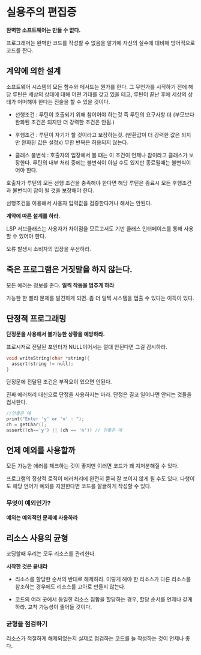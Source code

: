 # 실용주의 편집증

**완벽한 소프트웨어는 만들 수 없다.**

프로그래머는 완벽한 코드를 작성할 수 없음을 알기에 자신의 실수에 대비해 방어적으로 코드를 짠다.

## 계약에 의한 설계

소프트웨어 시스템의 모든 함수와 메서드는 뭔가를 한다. 그 무언가를 시작하기 전에 해당 루틴은 세상의 상태에 대해 어떤 기대를 갖고 있을 테고, 루틴이 끝난 후에 세상의 상태가 어떠해야 한다는 진술을 할 수 있을 것이다.

-   선행조건 : 루틴이 호출되기 위해 참이어야 하는것 즉 루틴의 요구사항 더 (부모보다 완화된 조건은 되지만 더 강력한 조건은 안됨.)

-   후행조건 : 루틴이 자기가 할 것이라고 보장하는것. (반환값이 더 강력한 값은 되지만 완화된 값은 설정x) 무한 반복은 허용되지 않는다.

-   클래스 불변식 : 호출자의 입장에서 볼 떄는 이 조건이 언제나 참이라고 클래스가 보장한다. 루틴의 내부 처리 중에는 불변식이 아닐 수도 있지만 종료될때는 불변식이어야 한다.

호출자가 루틴의 모든 선행 조건을 충족해야 한다면 해당 루틴은 종료시 모든 후행조건과 불변식이 참이 될 것을 보장해야 한다.

선행조건을 이용해서 사용자 입력값을 검증한다거나 해서는 안된다.

**계약에 따른 설계를 하라.**

LSP 서브클래스는 사용자가 차이점을 모르고서도 기반 클래스 인터페이스를 통해 사용할 수 있어야 한다.

오류 발생시 소비자의 입장을 우선하라.

## 죽은 프로그램은 거짓말을 하지 않는다.

모든 에러는 정보를 준다.
**일찍 작동을 멈추게 하라**

가능한 한 빨리 문제를 발견하게 되면. 좀 더 일찍 시스템을 멈출 수 있다는 이득이 있다.

## 단정적 프로그래밍

**단정문을 사용해서 불가능한 상황을 예방하라.**

프로시저로 전달된 포인터가 NULL이어서는 절대 안된다면 그걸 감시하라.

```c
void writeString(char *string){
  assert(string != null);
}
```

단정문에 전달된 조건은 부작요이 있으면 안된다.

진짜 에러처리 대신으로 단정을 사용하지는 마라. 단정은 결코 일어나면 안되는 것들을 컴사한다.

```c
//안좋은 예
print("Enter 'y' or 'n' : ");
ch = getChar();
assert((ch=='y') || (ch == 'n')) // 안좋은 예
```

## 언제 예외를 사용할까

모든 가능한 에러를 체크하는 것이 좋지만 이러면 코드가 꽤 지저분해질 수 있다.

프로그램의 정상적 로직이 에러처리에 완전히 묻혀 잘 보이지 않게 될 수도 있다. 다행이도 해당 언어가 예외를 지원한다면 코드를 깔끌하게 작성할 수 있다.

### 무엇이 예외인가?

**예외는 예외적인 문제에 사용하라**

## 리소스 사용의 균형

코딩할때 우리는 모두 리소스를 관리한다.

**시작한 것은 끝내라**

-   리소스를 할당한 순서의 반대로 해제하라. 이렇게 해야 한 리소스가 다른 리소스를 참조하는 경우에도 리소스를 고아로 만들지 않는다.

-   코드의 여러 곳에서 동일한 리소스 집합을 할당하는 경우, 할당 순서를 언제나 같게 하라. 교착 가능성이 줄어들 것이다.

### 균형을 점검하기

리소스가 적절하게 해제되었는지 실제로 점검하는 코드를 늘 작성하는 것이 언제나 좋다.
